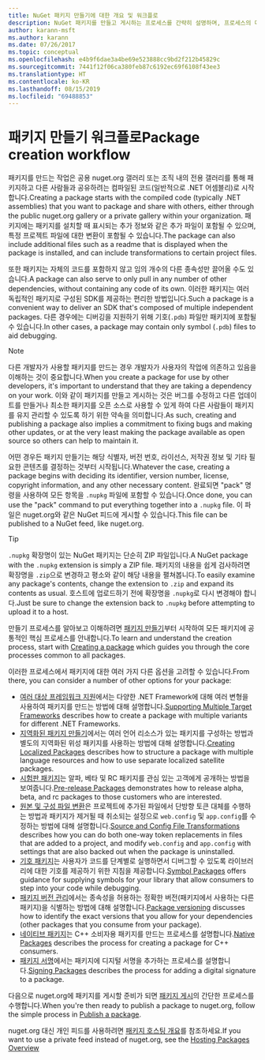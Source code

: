 ```yaml
---
title: NuGet 패키지 만들기에 대한 개요 및 워크플로
description: NuGet 패키지를 만들고 게시하는 프로세스를 간략히 설명하며, 프로세스의 다른 특정 부분에 대한 링크가 포함되어 있습니다.
author: karann-msft
ms.author: karann
ms.date: 07/26/2017
ms.topic: conceptual
ms.openlocfilehash: e4b9f6dae3a4be69e523888cc9bd2f212b45829c
ms.sourcegitcommit: 7441f12f06ca380feb87c6192ec69f6108f43ee3
ms.translationtype: HT
ms.contentlocale: ko-KR
ms.lasthandoff: 08/15/2019
ms.locfileid: "69488853"
---
```

# <a name="package-creation-workflow"></a><span data-ttu-id="7cf31-103">패키지 만들기 워크플로</span><span class="sxs-lookup"><span data-stu-id="7cf31-103">Package creation workflow</span></span>

<span data-ttu-id="7cf31-104">패키지를 만드는 작업은 공용 nuget.org 갤러리 또는 조직 내의 전용 갤러리를 통해 패키지하고 다른 사람들과 공유하려는 컴파일된 코드(일반적으로 .NET 어셈블리)로 시작합니다.</span><span class="sxs-lookup"><span data-stu-id="7cf31-104">Creating a package starts with the compiled code (typically .NET assemblies) that you want to package and share with others, either through the public nuget.org gallery or a private gallery within your organization.</span></span> <span data-ttu-id="7cf31-105">패키지에는 패키지를 설치할 때 표시되는 추가 정보와 같은 추가 파일이 포함될 수 있으며, 특정 프로젝트 파일에 대한 변환이 포함될 수 있습니다.</span><span class="sxs-lookup"><span data-stu-id="7cf31-105">The package can also include additional files such as a readme that is displayed when the package is installed, and can include transformations to certain project files.</span></span>

<span data-ttu-id="7cf31-106">또한 패키지는 자체의 코드를 포함하지 않고 임의 개수의 다른 종속성만 끌어올 수도 있습니다.</span><span class="sxs-lookup"><span data-stu-id="7cf31-106">A package can also serve to only pull in any number of other dependencies, without containing any code of its own.</span></span> <span data-ttu-id="7cf31-107">이러한 패키지는 여러 독립적인 패키지로 구성된 SDK를 제공하는 편리한 방법입니다.</span><span class="sxs-lookup"><span data-stu-id="7cf31-107">Such a package is a convenient way to deliver an SDK that's composed of multiple independent packages.</span></span> <span data-ttu-id="7cf31-108">다른 경우에는 디버깅을 지원하기 위해 기호(`.pdb`) 파일만 패키지에 포함될 수 있습니다.</span><span class="sxs-lookup"><span data-stu-id="7cf31-108">In other cases, a package may contain only symbol (`.pdb`) files to aid debugging.</span></span>

> [!Note]
> <span data-ttu-id="7cf31-109">다른 개발자가 사용할 패키지를 만드는 경우 개발자가 사용자의 작업에 의존하고 있음을 이해하는 것이 중요합니다.</span><span class="sxs-lookup"><span data-stu-id="7cf31-109">When you create a package for use by other developers, it's important to understand that they are taking a dependency on your work.</span></span> <span data-ttu-id="7cf31-110">이와 같이 패키지를 만들고 게시하는 것은 버그를 수정하고 다른 업데이트를 만들거나 최소한 패키지를 오픈 소스로 사용할 수 있게 하여 다른 사람들이 패키지를 유지 관리할 수 있도록 하기 위한 약속을 의미합니다.</span><span class="sxs-lookup"><span data-stu-id="7cf31-110">As such, creating and publishing a package also implies a commitment to fixing bugs and making other updates, or at the very least making the package available as open source so others can help to maintain it.</span></span>

<span data-ttu-id="7cf31-111">어떤 경우든 패키지 만들기는 해당 식별자, 버전 번호, 라이선스, 저작권 정보 및 기타 필요한 콘텐츠를 결정하는 것부터 시작됩니다.</span><span class="sxs-lookup"><span data-stu-id="7cf31-111">Whatever the case, creating a package begins with deciding its identifier, version number, license, copyright information, and any other necessary content.</span></span> <span data-ttu-id="7cf31-112">완료되면 "pack" 명령을 사용하여 모든 항목을 `.nupkg` 파일에 포함할 수 있습니다.</span><span class="sxs-lookup"><span data-stu-id="7cf31-112">Once done, you can use the "pack" command to put everything together into a `.nupkg` file.</span></span> <span data-ttu-id="7cf31-113">이 파일은 nuget.org와 같은 NuGet 피드에 게시할 수 있습니다.</span><span class="sxs-lookup"><span data-stu-id="7cf31-113">This file can be published to a NuGet feed, like nuget.org.</span></span>

> [!Tip]
> <span data-ttu-id="7cf31-114">`.nupkg` 확장명이 있는 NuGet 패키지는 단순히 ZIP 파일입니다.</span><span class="sxs-lookup"><span data-stu-id="7cf31-114">A NuGet package with the `.nupkg` extension is simply a ZIP file.</span></span> <span data-ttu-id="7cf31-115">패키지의 내용을 쉽게 검사하려면 확장명을 `.zip`으로 변경하고 평소와 같이 해당 내용을 펼쳐봅니다.</span><span class="sxs-lookup"><span data-stu-id="7cf31-115">To easily examine any package's contents, change the extension to `.zip` and expand its contents as usual.</span></span> <span data-ttu-id="7cf31-116">호스트에 업로드하기 전에 확장명을 `.nupkg`로 다시 변경해야 합니다.</span><span class="sxs-lookup"><span data-stu-id="7cf31-116">Just be sure to change the extension back to `.nupkg` before attempting to upload it to a host.</span></span>

<span data-ttu-id="7cf31-117">만들기 프로세스를 알아보고 이해하려면 [패키지 만들기](../create-packages/creating-a-package.md)부터 시작하여 모든 패키지에 공통적인 핵심 프로세스를 안내합니다.</span><span class="sxs-lookup"><span data-stu-id="7cf31-117">To learn and understand the creation process, start with [Creating a package](../create-packages/creating-a-package.md) which guides you through the core processes common to all packages.</span></span>

<span data-ttu-id="7cf31-118">이러한 프로세스에서 패키지에 대한 여러 가지 다른 옵션을 고려할 수 있습니다.</span><span class="sxs-lookup"><span data-stu-id="7cf31-118">From there, you can consider a number of other options for your package:</span></span>

- <span data-ttu-id="7cf31-119">[여러 대상 프레임워크 지원](../create-packages/supporting-multiple-target-frameworks.md)에서는 다양한 .NET Framework에 대해 여러 변형을 사용하여 패키지를 만드는 방법에 대해 설명합니다.</span><span class="sxs-lookup"><span data-stu-id="7cf31-119">[Supporting Multiple Target Frameworks](../create-packages/supporting-multiple-target-frameworks.md) describes how to create a package with multiple variants for different .NET Frameworks.</span></span>
- <span data-ttu-id="7cf31-120">[지역화된 패키지 만들기](../create-packages/creating-localized-packages.md)에서는 여러 언어 리소스가 있는 패키지를 구성하는 방법과 별도의 지역화된 위성 패키지를 사용하는 방법에 대해 설명합니다.</span><span class="sxs-lookup"><span data-stu-id="7cf31-120">[Creating Localized Packages](../create-packages/creating-localized-packages.md) describes how to structure a package with multiple language resources and how to use separate localized satellite packages.</span></span>
- <span data-ttu-id="7cf31-121">[시험판 패키지](../create-packages/prerelease-packages.md)는 알파, 베타 및 RC 패키지를 관심 있는 고객에게 공개하는 방법을 보여줍니다.</span><span class="sxs-lookup"><span data-stu-id="7cf31-121">[Pre-release Packages](../create-packages/prerelease-packages.md) demonstrates how to release alpha, beta, and rc packages to those customers who are interested.</span></span>
- <span data-ttu-id="7cf31-122">[원본 및 구성 파일 변환](../create-packages/source-and-config-file-transformations.md)은 프로젝트에 추가된 파일에서 단방향 토큰 대체를 수행하는 방법과 패키지가 제거될 때 취소되는 설정으로 `web.config` 및 `app.config`를 수정하는 방법에 대해 설명합니다.</span><span class="sxs-lookup"><span data-stu-id="7cf31-122">[Source and Config File Transformations](../create-packages/source-and-config-file-transformations.md) describes how you can do both one-way token replacements in files that are added to a project, and modify `web.config` and `app.config` with settings that are also backed out when the package is uninstalled.</span></span>
- <span data-ttu-id="7cf31-123">[기호 패키지](../create-packages/symbol-packages-snupkg.md)는 사용자가 코드를 단계별로 실행하면서 디버그할 수 있도록 라이브러리에 대한 기호를 제공하기 위한 지침을 제공합니다.</span><span class="sxs-lookup"><span data-stu-id="7cf31-123">[Symbol Packages](../create-packages/symbol-packages-snupkg.md) offers guidance for supplying symbols for your library that allow consumers to step into your code while debugging.</span></span>
- <span data-ttu-id="7cf31-124">[패키지 버전 관리](../concepts/package-versioning.md)에서는 종속성을 허용하는 정확한 버전(패키지에서 사용하는 다른 패키지)을 식별하는 방법에 대해 설명합니다.</span><span class="sxs-lookup"><span data-stu-id="7cf31-124">[Package versioning](../concepts/package-versioning.md) discusses how to identify the exact versions that you allow for your dependencies (other packages that you consume from your package).</span></span>
- <span data-ttu-id="7cf31-125">[네이티브 패키지](../guides/native-packages.md)는 C++ 소비자용 패키지를 만드는 프로세스를 설명합니다.</span><span class="sxs-lookup"><span data-stu-id="7cf31-125">[Native Packages](../guides/native-packages.md) describes the process for creating a package for C++ consumers.</span></span>
- <span data-ttu-id="7cf31-126">[패키지 서명](../create-packages/sign-a-package.md)에서는 패키지에 디지털 서명을 추가하는 프로세스를 설명합니다.</span><span class="sxs-lookup"><span data-stu-id="7cf31-126">[Signing Packages](../create-packages/sign-a-package.md) describes the process for adding a digital signature to a package.</span></span>

<span data-ttu-id="7cf31-127">다음으로 nuget.org에 패키지를 게시할 준비가 되면 [패키지 게시](../nuget-org/publish-a-package.md)의 간단한 프로세스를 수행합니다.</span><span class="sxs-lookup"><span data-stu-id="7cf31-127">When you're then ready to publish a package to nuget.org, follow the simple process in [Publish a package](../nuget-org/publish-a-package.md).</span></span>

<span data-ttu-id="7cf31-128">nuget.org 대신 개인 피드를 사용하려면 [패키지 호스팅 개요](../hosting-packages/overview.md)를 참조하세요.</span><span class="sxs-lookup"><span data-stu-id="7cf31-128">If you want to use a private feed instead of nuget.org, see the [Hosting Packages Overview](../hosting-packages/overview.md)</span></span>
